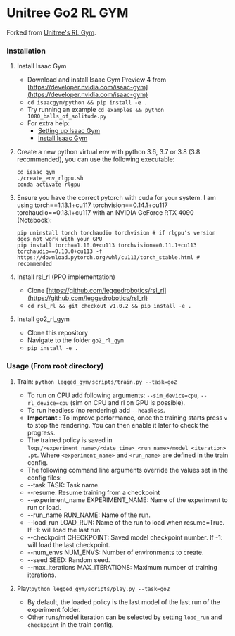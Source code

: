 # Unitree Go2 RL GYM

Forked from [Unitree's RL Gym](https://github.com/unitreerobotics/unitree_rl_gym.git).

### Installation

1. Install Isaac Gym
   - Download and install Isaac Gym Preview 4 from [https://developer.nvidia.com/isaac-gym](https://developer.nvidia.com/isaac-gym)
   - `cd isaacgym/python && pip install -e .`
   - Try running an example `cd examples && python 1080_balls_of_solitude.py`
   - For extra help:
      - [Setting up Isaac Gym](https://learningreinforcementlearning.com/setting-up-isaac-gym-on-an-ubuntu-laptop-785b5a15e5a9)
      - [Install Isaac Gym](https://medium.com/@piliwilliam0306/install-isaac-gym-on-ubuntu-22-04-8ebf4b86e6f7)
2. Create a new python virtual env with python 3.6, 3.7 or 3.8 (3.8 recommended), you can use the following executable:
   ```
   cd isaac gym
   ./create_env_rlgpu.sh
   conda activate rlgpu
   ```
4. Ensure you have the correct pytorch with cuda for your system. I am using torch==1.13.1+cu117 torchvision==0.14.1+cu117 torchaudio==0.13.1+cu117 with an NVIDIA GeForce RTX 4090 (Notebook):
   ```
   pip uninstall torch torchaudio torchvision # if rlgpu's version does not work with your GPU
   pip install torch==1.10.0+cu113 torchvision==0.11.1+cu113 torchaudio==0.10.0+cu113 -f https://download.pytorch.org/whl/cu113/torch_stable.html # recommended 
   ```
5. Install rsl_rl (PPO implementation)

   - Clone [https://github.com/leggedrobotics/rsl_rl](https://github.com/leggedrobotics/rsl_rl)
   - `cd rsl_rl && git checkout v1.0.2 && pip install -e .`

6. Install go2_rl_gym
   - Clone this repository
   - Navigate to the folder `go2_rl_gym`
   - `pip install -e .`

### Usage (From root directory)

1. Train:
   `python legged_gym/scripts/train.py --task=go2`

   * To run on CPU add following arguments: `--sim_device=cpu`, `--rl_device=cpu` (sim on CPU and rl on GPU is possible).
   * To run headless (no rendering) add `--headless`.
   * **Important** : To improve performance, once the training starts press `v` to stop the rendering. You can then enable it later to check the progress.
   * The trained policy is saved in `logs/<experiment_name>/<date_time>_<run_name>/model_<iteration>.pt`. Where `<experiment_name>` and `<run_name>` are defined in the train config.
   * The following command line arguments override the values set in the config files:
   * --task TASK: Task name.
   * --resume: Resume training from a checkpoint
   * --experiment_name EXPERIMENT_NAME: Name of the experiment to run or load.
   * --run_name RUN_NAME: Name of the run.
   * --load_run LOAD_RUN: Name of the run to load when resume=True. If -1: will load the last run.
   * --checkpoint CHECKPOINT: Saved model checkpoint number. If -1: will load the last checkpoint.
   * --num_envs NUM_ENVS: Number of environments to create.
   * --seed SEED: Random seed.
   * --max_iterations MAX_ITERATIONS: Maximum number of training iterations.
2. Play:`python legged_gym/scripts/play.py --task=go2`

   * By default, the loaded policy is the last model of the last run of the experiment folder.
   * Other runs/model iteration can be selected by setting `load_run` and `checkpoint` in the train config.


